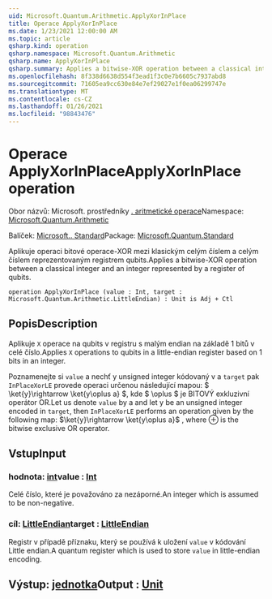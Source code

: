 ```yaml
---
uid: Microsoft.Quantum.Arithmetic.ApplyXorInPlace
title: Operace ApplyXorInPlace
ms.date: 1/23/2021 12:00:00 AM
ms.topic: article
qsharp.kind: operation
qsharp.namespace: Microsoft.Quantum.Arithmetic
qsharp.name: ApplyXorInPlace
qsharp.summary: Applies a bitwise-XOR operation between a classical integer and an integer represented by a register of qubits.
ms.openlocfilehash: 8f338d6638d554f3ead1f3c0e7b6605c7937abd8
ms.sourcegitcommit: 71605ea9cc630e84e7ef29027e1f0ea06299747e
ms.translationtype: MT
ms.contentlocale: cs-CZ
ms.lasthandoff: 01/26/2021
ms.locfileid: "98843476"
---
```

# <a name="applyxorinplace-operation"></a><span data-ttu-id="ddd64-102">Operace ApplyXorInPlace</span><span class="sxs-lookup"><span data-stu-id="ddd64-102">ApplyXorInPlace operation</span></span>

<span data-ttu-id="ddd64-103">Obor názvů: Microsoft. prostředníky [. aritmetické operace](xref:Microsoft.Quantum.Arithmetic)</span><span class="sxs-lookup"><span data-stu-id="ddd64-103">Namespace: [Microsoft.Quantum.Arithmetic](xref:Microsoft.Quantum.Arithmetic)</span></span>

<span data-ttu-id="ddd64-104">Balíček: [Microsoft.. Standard](https://nuget.org/packages/Microsoft.Quantum.Standard)</span><span class="sxs-lookup"><span data-stu-id="ddd64-104">Package: [Microsoft.Quantum.Standard](https://nuget.org/packages/Microsoft.Quantum.Standard)</span></span>


<span data-ttu-id="ddd64-105">Aplikuje operaci bitové operace-XOR mezi klasickým celým číslem a celým číslem reprezentovaným registrem qubits.</span><span class="sxs-lookup"><span data-stu-id="ddd64-105">Applies a bitwise-XOR operation between a classical integer and an integer represented by a register of qubits.</span></span>

```qsharp
operation ApplyXorInPlace (value : Int, target : Microsoft.Quantum.Arithmetic.LittleEndian) : Unit is Adj + Ctl
```


## <a name="description"></a><span data-ttu-id="ddd64-106">Popis</span><span class="sxs-lookup"><span data-stu-id="ddd64-106">Description</span></span>

<span data-ttu-id="ddd64-107">Aplikuje `X` operace na qubits v registru s malým endian na základě 1 bitů v celé číslo.</span><span class="sxs-lookup"><span data-stu-id="ddd64-107">Applies `X` operations to qubits in a little-endian register based on 1 bits in an integer.</span></span>

<span data-ttu-id="ddd64-108">Poznamenejte si `value` a nechť y unsigned integer kódovaný v a `target` pak `InPlaceXorLE` provede operaci určenou následující mapou: $ \ket{y}\rightarrow \ket{y\oplus a} $, kde $ \oplus $ je BITOVÝ exkluzivní operátor OR.</span><span class="sxs-lookup"><span data-stu-id="ddd64-108">Let us denote `value` by a and let y be an unsigned integer encoded in `target`, then `InPlaceXorLE` performs an operation given by the following map: $\ket{y}\rightarrow \ket{y\oplus a}$ , where $\oplus$ is the bitwise exclusive OR operator.</span></span>

## <a name="input"></a><span data-ttu-id="ddd64-109">Vstup</span><span class="sxs-lookup"><span data-stu-id="ddd64-109">Input</span></span>

### <a name="value--int"></a><span data-ttu-id="ddd64-110">hodnota: [int](xref:microsoft.quantum.lang-ref.int)</span><span class="sxs-lookup"><span data-stu-id="ddd64-110">value : [Int](xref:microsoft.quantum.lang-ref.int)</span></span>

<span data-ttu-id="ddd64-111">Celé číslo, které je považováno za nezáporné.</span><span class="sxs-lookup"><span data-stu-id="ddd64-111">An integer which is assumed to be non-negative.</span></span>


### <a name="target--littleendian"></a><span data-ttu-id="ddd64-112">cíl: [LittleEndian](xref:Microsoft.Quantum.Arithmetic.LittleEndian)</span><span class="sxs-lookup"><span data-stu-id="ddd64-112">target : [LittleEndian](xref:Microsoft.Quantum.Arithmetic.LittleEndian)</span></span>

<span data-ttu-id="ddd64-113">Registr v případě příznaku, který se používá k uložení `value` v kódování Little endian.</span><span class="sxs-lookup"><span data-stu-id="ddd64-113">A quantum register which is used to store `value` in little-endian encoding.</span></span>



## <a name="output--unit"></a><span data-ttu-id="ddd64-114">Výstup: [jednotka](xref:microsoft.quantum.lang-ref.unit)</span><span class="sxs-lookup"><span data-stu-id="ddd64-114">Output : [Unit](xref:microsoft.quantum.lang-ref.unit)</span></span>

